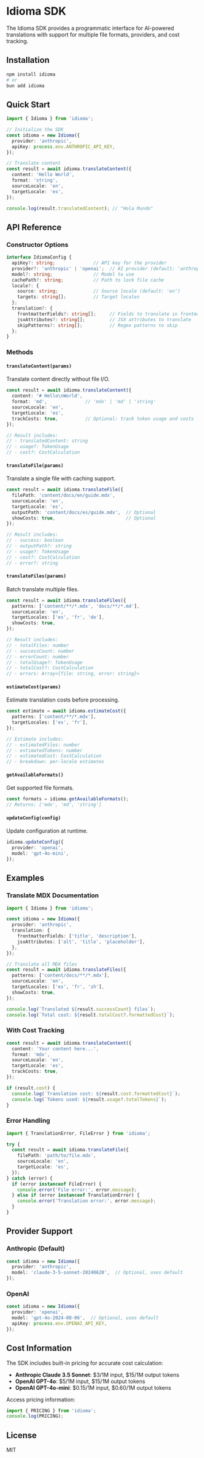 # Idioma SDK

The Idioma SDK provides a programmatic interface for AI-powered translations with support for multiple file formats, providers, and cost tracking.

## Installation

```bash
npm install idioma
# or
bun add idioma
```

## Quick Start

```typescript
import { Idioma } from 'idioma';

// Initialize the SDK
const idioma = new Idioma({
  provider: 'anthropic',
  apiKey: process.env.ANTHROPIC_API_KEY,
});

// Translate content
const result = await idioma.translateContent({
  content: 'Hello World',
  format: 'string',
  sourceLocale: 'en',
  targetLocale: 'es',
});

console.log(result.translatedContent); // "Hola Mundo"
```

## API Reference

### Constructor Options

```typescript
interface IdiomaConfig {
  apiKey?: string;              // API key for the provider
  provider?: 'anthropic' | 'openai';  // AI provider (default: 'anthropic')
  model?: string;               // Model to use
  cachePath?: string;           // Path to lock file cache
  locale?: {
    source: string;             // Source locale (default: 'en')
    targets: string[];          // Target locales
  };
  translation?: {
    frontmatterFields?: string[];     // Fields to translate in frontmatter
    jsxAttributes?: string[];         // JSX attributes to translate
    skipPatterns?: string[];          // Regex patterns to skip
  };
}
```

### Methods

#### `translateContent(params)`

Translate content directly without file I/O.

```typescript
const result = await idioma.translateContent({
  content: '# Hello\nWorld',
  format: 'md',              // 'mdx' | 'md' | 'string'
  sourceLocale: 'en',
  targetLocale: 'es',
  trackCosts: true,          // Optional: track token usage and costs
});

// Result includes:
// - translatedContent: string
// - usage?: TokenUsage
// - cost?: CostCalculation
```

#### `translateFile(params)`

Translate a single file with caching support.

```typescript
const result = await idioma.translateFile({
  filePath: 'content/docs/en/guide.mdx',
  sourceLocale: 'en',
  targetLocale: 'es',
  outputPath: 'content/docs/es/guide.mdx',  // Optional
  showCosts: true,                          // Optional
});

// Result includes:
// - success: boolean
// - outputPath?: string
// - usage?: TokenUsage
// - cost?: CostCalculation
// - error?: string
```

#### `translateFiles(params)`

Batch translate multiple files.

```typescript
const result = await idioma.translateFiles({
  patterns: ['content/**/*.mdx', 'docs/**/*.md'],
  sourceLocale: 'en',
  targetLocales: ['es', 'fr', 'de'],
  showCosts: true,
});

// Result includes:
// - totalFiles: number
// - successCount: number
// - errorCount: number
// - totalUsage?: TokenUsage
// - totalCost?: CostCalculation
// - errors: Array<{file: string, error: string}>
```

#### `estimateCost(params)`

Estimate translation costs before processing.

```typescript
const estimate = await idioma.estimateCost({
  patterns: ['content/**/*.mdx'],
  targetLocales: ['es', 'fr'],
});

// Estimate includes:
// - estimatedFiles: number
// - estimatedTokens: number
// - estimatedCost: CostCalculation
// - breakdown: per-locale estimates
```

#### `getAvailableFormats()`

Get supported file formats.

```typescript
const formats = idioma.getAvailableFormats();
// Returns: ['mdx', 'md', 'string']
```

#### `updateConfig(config)`

Update configuration at runtime.

```typescript
idioma.updateConfig({
  provider: 'openai',
  model: 'gpt-4o-mini',
});
```

## Examples

### Translate MDX Documentation

```typescript
import { Idioma } from 'idioma';

const idioma = new Idioma({
  provider: 'anthropic',
  translation: {
    frontmatterFields: ['title', 'description'],
    jsxAttributes: ['alt', 'title', 'placeholder'],
  },
});

// Translate all MDX files
const result = await idioma.translateFiles({
  patterns: ['content/docs/**/*.mdx'],
  sourceLocale: 'en',
  targetLocales: ['es', 'fr', 'zh'],
  showCosts: true,
});

console.log(`Translated ${result.successCount} files`);
console.log(`Total cost: ${result.totalCost?.formattedCost}`);
```

### With Cost Tracking

```typescript
const result = await idioma.translateContent({
  content: 'Your content here...',
  format: 'mdx',
  sourceLocale: 'en',
  targetLocale: 'es',
  trackCosts: true,
});

if (result.cost) {
  console.log(`Translation cost: ${result.cost.formattedCost}`);
  console.log(`Tokens used: ${result.usage?.totalTokens}`);
}
```

### Error Handling

```typescript
import { TranslationError, FileError } from 'idioma';

try {
  const result = await idioma.translateFile({
    filePath: 'path/to/file.mdx',
    sourceLocale: 'en',
    targetLocale: 'es',
  });
} catch (error) {
  if (error instanceof FileError) {
    console.error('File error:', error.message);
  } else if (error instanceof TranslationError) {
    console.error('Translation error:', error.message);
  }
}
```

## Provider Support

### Anthropic (Default)

```typescript
const idioma = new Idioma({
  provider: 'anthropic',
  model: 'claude-3-5-sonnet-20240620',  // Optional, uses default
});
```

### OpenAI

```typescript
const idioma = new Idioma({
  provider: 'openai',
  model: 'gpt-4o-2024-08-06',  // Optional, uses default
  apiKey: process.env.OPENAI_API_KEY,
});
```

## Cost Information

The SDK includes built-in pricing for accurate cost calculation:

- **Anthropic Claude 3.5 Sonnet**: $3/1M input, $15/1M output tokens
- **OpenAI GPT-4o**: $5/1M input, $15/1M output tokens
- **OpenAI GPT-4o-mini**: $0.15/1M input, $0.60/1M output tokens

Access pricing information:

```typescript
import { PRICING } from 'idioma';
console.log(PRICING);
```

## License

MIT